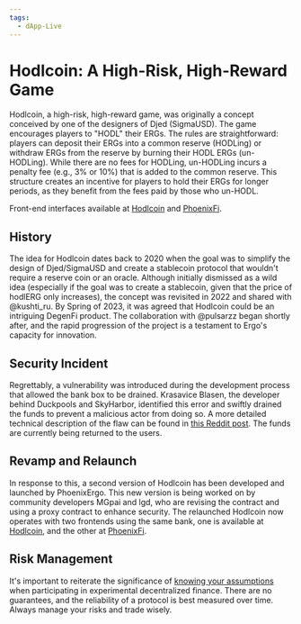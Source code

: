 ```yaml
---
tags:
  - dApp-Live
---
```


# Hodlcoin: A High-Risk, High-Reward Game

Hodlcoin, a high-risk, high-reward game, was originally a concept conceived by one of the designers of Djed (SigmaUSD). The game encourages players to "HODL" their ERGs. The rules are straightforward: players can deposit their ERGs into a common reserve (HODLing) or withdraw ERGs from the reserve by burning their HODL ERGs (un-HODLing). While there are no fees for HODLing, un-HODLing incurs a penalty fee (e.g., 3% or 10%) that is added to the common reserve. This structure creates an incentive for players to hold their ERGs for longer periods, as they benefit from the fees paid by those who un-HODL.

Front-end interfaces available at [Hodlcoin](https://app.hodlcoin.co.in/) and [PhoenixFi](https://phoenixfi.app/).

## History

The idea for Hodlcoin dates back to 2020 when the goal was to simplify the design of Djed/SigmaUSD and create a stablecoin protocol that wouldn't require a reserve coin or an oracle. Although initially dismissed as a wild idea (especially if the goal was to create a stablecoin, given that the price of hodlERG only increases), the concept was revisited in 2022 and shared with @kushti_ru. By Spring of 2023, it was agreed that Hodlcoin could be an intriguing DegenFi product. The collaboration with @pulsarzz began shortly after, and the rapid progression of the project is a testament to Ergo's capacity for innovation.

## Security Incident

Regrettably, a vulnerability was introduced during the development process that allowed the bank box to be drained. Krasavice Blasen, the developer behind Duckpools and SkyHarbor, identified this error and swiftly drained the funds to prevent a malicious actor from doing so. A more detailed technical description of the flaw can be found in [this Reddit post](https://www.reddit.com/r/ergonauts/comments/14plqu9/hodlcoin_update/). The funds are currently being returned to the users.

## Revamp and Relaunch

In response to this, a second version of Hodlcoin has been developed and launched by PhoenixErgo. This new version is being worked on by community developers MGpai and lgd, who are revising the contract and using a proxy contract to enhance security. The relaunched Hodlcoin now operates with two frontends using the same bank, one is available at [Hodlcoin](https://app.hodlcoin.co.in/), and the other at [PhoenixFi](https://phoenixfi.app/).

## Risk Management

It's important to reiterate the significance of [knowing your assumptions](kya.md) when participating in experimental decentralized finance. There are no guarantees, and the reliability of a protocol is best measured over time. Always manage your risks and trade wisely. 

